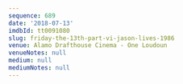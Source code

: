 ```yaml
---
sequence: 689
date: '2018-07-13'
imdbId: tt0091080
slug: friday-the-13th-part-vi-jason-lives-1986
venue: Alamo Drafthouse Cinema - One Loudoun
venueNotes: null
medium: null
mediumNotes: null
---
```


